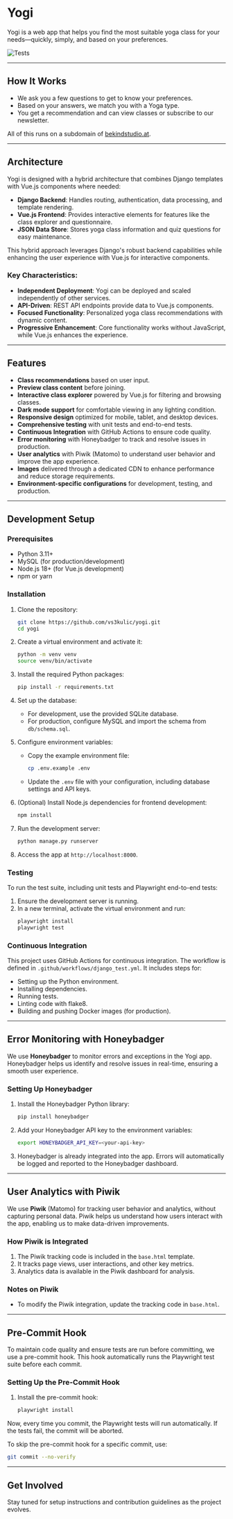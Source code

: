 # Yogi  

Yogi is a web app that helps you find the most suitable yoga class for your needs—quickly, simply, and based on your preferences.  

![Tests](https://github.com/vs3kulic/yogi/actions/workflows/django_test.yml/badge.svg)

---

## How It Works  

- We ask you a few questions to get to know your preferences.  
- Based on your answers, we match you with a Yoga type.  
- You get a recommendation and can view classes or subscribe to our newsletter.  

All of this runs on a subdomain of [bekindstudio.at](https://bekindstudio.at).  

---

## Architecture  

Yogi is designed with a hybrid architecture that combines Django templates with Vue.js components where needed:

- **Django Backend**: Handles routing, authentication, data processing, and template rendering.
- **Vue.js Frontend**: Provides interactive elements for features like the class explorer and questionnaire.
- **JSON Data Store**: Stores yoga class information and quiz questions for easy maintenance.

This hybrid approach leverages Django's robust backend capabilities while enhancing the user experience with Vue.js for interactive components.

### Key Characteristics:  
- **Independent Deployment**: Yogi can be deployed and scaled independently of other services.  
- **API-Driven**: REST API endpoints provide data to Vue.js components.  
- **Focused Functionality**: Personalized yoga class recommendations with dynamic content.
- **Progressive Enhancement**: Core functionality works without JavaScript, while Vue.js enhances the experience.  

---

## Features  

- **Class recommendations** based on user input.  
- **Preview class content** before joining.  
- **Interactive class explorer** powered by Vue.js for filtering and browsing classes.  
- **Dark mode support** for comfortable viewing in any lighting condition.  
- **Responsive design** optimized for mobile, tablet, and desktop devices.  
- **Comprehensive testing** with unit tests and end-to-end tests.  
- **Continuous Integration** with GitHub Actions to ensure code quality.  
- **Error monitoring** with Honeybadger to track and resolve issues in production.  
- **User analytics** with Piwik (Matomo) to understand user behavior and improve the app experience.  
- **Images** delivered through a dedicated CDN to enhance performance and reduce storage requirements.  
- **Environment-specific configurations** for development, testing, and production.  

---

## Development Setup

### Prerequisites
- Python 3.11+
- MySQL (for production/development)
- Node.js 18+ (for Vue.js development)
- npm or yarn

### Installation

1. Clone the repository:
   ```bash
   git clone https://github.com/vs3kulic/yogi.git
   cd yogi
   ```

2. Create a virtual environment and activate it:
   ```bash
   python -m venv venv
   source venv/bin/activate
   ```

3. Install the required Python packages:
   ```bash
   pip install -r requirements.txt
   ```

4. Set up the database:
   - For development, use the provided SQLite database.
   - For production, configure MySQL and import the schema from `db/schema.sql`.

5. Configure environment variables:
   - Copy the example environment file:  
     ```bash
     cp .env.example .env
     ```
   - Update the `.env` file with your configuration, including database settings and API keys.

6. (Optional) Install Node.js dependencies for frontend development:
   ```bash
   npm install
   ```

7. Run the development server:
   ```bash
   python manage.py runserver
   ```

8. Access the app at `http://localhost:8000`.

### Testing

To run the test suite, including unit tests and Playwright end-to-end tests:

1. Ensure the development server is running.
2. In a new terminal, activate the virtual environment and run:
   ```bash
   playwright install
   playwright test
   ```

### Continuous Integration

This project uses GitHub Actions for continuous integration. The workflow is defined in `.github/workflows/django_test.yml`. It includes steps for:

- Setting up the Python environment.
- Installing dependencies.
- Running tests.
- Linting code with flake8.
- Building and pushing Docker images (for production).

---

## Error Monitoring with Honeybadger  

We use **Honeybadger** to monitor errors and exceptions in the Yogi app. Honeybadger helps us identify and resolve issues in real-time, ensuring a smooth user experience.  

### Setting Up Honeybadger  

1. Install the Honeybadger Python library:  
   ```bash  
   pip install honeybadger  
   ```

2. Add your Honeybadger API key to the environment variables:  
   ```bash  
   export HONEYBADGER_API_KEY=<your-api-key>  
   ```

3. Honeybadger is already integrated into the app. Errors will automatically be logged and reported to the Honeybadger dashboard.  

---

## User Analytics with Piwik  

We use **Piwik** (Matomo) for tracking user behavior and analytics, without capturing personal data. Piwik helps us understand how users interact with the app, enabling us to make data-driven improvements.  

### How Piwik is Integrated  

1. The Piwik tracking code is included in the `base.html` template.  
2. It tracks page views, user interactions, and other key metrics.  
3. Analytics data is available in the Piwik dashboard for analysis.  

### Notes on Piwik  
- To modify the Piwik integration, update the tracking code in `base.html`.  

---

## Pre-Commit Hook  

To maintain code quality and ensure tests are run before committing, we use a pre-commit hook. This hook automatically runs the Playwright test suite before each commit.  

### Setting Up the Pre-Commit Hook  

1. Install the pre-commit hook:  
   ```bash  
   playwright install  
   ```

Now, every time you commit, the Playwright tests will run automatically. If the tests fail, the commit will be aborted.  

To skip the pre-commit hook for a specific commit, use:  
```bash  
git commit --no-verify  
```

---

## Get Involved  

Stay tuned for setup instructions and contribution guidelines as the project evolves.
